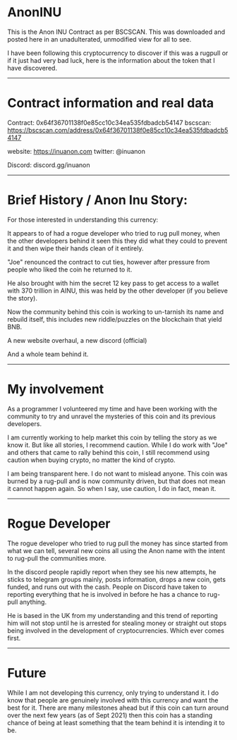 # AnonINU
This is the Anon INU Contract as per BSCSCAN. This was downloaded and posted here in an unadulterated, unmodified view for all to see.

I have been following this cryptocurrency to discover if this was a rugpull or if it just had very bad luck, here is the information
about the token that I have discovered.


-------------------------------------------------------------------
# Contract information and real data
Contract: 0x64f36701138f0e85cc10c34ea535fdbadcb54147
bscscan: https://bscscan.com/address/0x64f36701138f0e85cc10c34ea535fdbadcb54147

website: https://inuanon.com
twitter: @inuanon

Discord: discord.gg/inuanon

---------------------------------------------------------------------
# Brief History / Anon Inu Story:
For those interested in understanding this currency:

It appears to of had a rogue developer who tried to rug pull money, when the other developers behind it seen this they did what they could to prevent it and then wipe their hands clean of it entirely.

"Joe" renounced the contract to cut ties, however after pressure from people who liked the coin he returned to it.

He also brought with him the secret 12 key pass to get access to a wallet with 370 trillion in AINU, this was held by the other developer (if you believe the story).

Now the community behind this coin is working to un-tarnish its name and rebuild itself, this includes new riddle/puzzles on the blockchain that yield BNB.

A new website overhaul, a new discord (official)

And a whole team behind it.

-----------------------------------------------------------------
# My involvement
As a programmer I volunteered my time and have been working with the community to try and unravel the mysteries of this coin and its previous developers.

I am currently working to help market this coin by telling the story as we know it. But like all stories, I recommend caution. While I do work with
"Joe" and others that came to rally behind this coin, I still recommend using caution when buying crypto, no matter the kind of crypto.

I am being transparent here. I do not want to mislead anyone. This coin was burned by a rug-pull and is now community driven, but that does not mean it
cannot happen again. So when I say, use caution, I do in fact, mean it. 

-------------------------------------------------------------------
# Rogue Developer
The rogue developer who tried to rug pull the money has since started from what we can tell, several new coins all using the Anon name with the intent to rug-pull
the communities more.

In the discord people rapidly report when they see his new attempts, he sticks to telegram groups mainly, posts information, drops a new coin, gets funded, and runs out
with the cash. People on Discord have taken to reporting everything that he is involved in before he has a chance to rug-pull anything.

He is based in the UK from my understanding and this trend of reporting him will not stop until he is arrested for stealing money or straight out stops being involved
in the development of cryptocurrencies. Which ever comes first.

--------------------------------------------------------------------
# Future
While I am not developing this currency, only trying to understand it. I do know that people are genuinely involved with this currency and want the best for it.
There are many milestones ahead but if this coin can turn around over the next few years (as of Sept 2021) then this coin has a standing chance of being at least
something that the team behind it is intending it to be.
